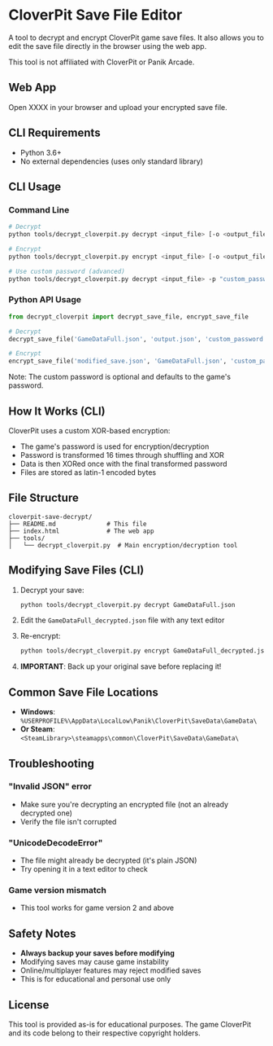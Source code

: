 # CloverPit Save File Editor

A tool to decrypt and encrypt CloverPit game save files. It also allows you to edit the save file directly in the browser using the web app.

This tool is not affiliated with CloverPit or Panik Arcade.

## Web App

Open XXXX in your browser and upload your encrypted save file.

## CLI Requirements

- Python 3.6+
- No external dependencies (uses only standard library)

## CLI Usage

### Command Line

```bash
# Decrypt
python tools/decrypt_cloverpit.py decrypt <input_file> [-o <output_file>]

# Encrypt
python tools/decrypt_cloverpit.py encrypt <input_file> [-o <output_file>]

# Use custom password (advanced)
python tools/decrypt_cloverpit.py decrypt <input_file> -p "custom_password"
```

### Python API Usage

```python
from decrypt_cloverpit import decrypt_save_file, encrypt_save_file

# Decrypt
decrypt_save_file('GameDataFull.json', 'output.json', 'custom_password')

# Encrypt
encrypt_save_file('modified_save.json', 'GameDataFull.json', 'custom_password')
```

Note: The custom password is optional and defaults to the game's password.

## How It Works (CLI)

CloverPit uses a custom XOR-based encryption:

   - The game's password is used for encryption/decryption
   - Password is transformed 16 times through shuffling and XOR
   - Data is then XORed once with the final transformed password
   - Files are stored as latin-1 encoded bytes

## File Structure

```
cloverpit-save-decrypt/
├── README.md              # This file
├── index.html             # The web app
├── tools/
│   └── decrypt_cloverpit.py  # Main encryption/decryption tool
```

## Modifying Save Files (CLI)

1. Decrypt your save:
   ```bash
   python tools/decrypt_cloverpit.py decrypt GameDataFull.json
   ```

2. Edit the `GameDataFull_decrypted.json` file with any text editor

3. Re-encrypt:
   ```bash
   python tools/decrypt_cloverpit.py encrypt GameDataFull_decrypted.json
   ```

4. **IMPORTANT**: Back up your original save before replacing it!

## Common Save File Locations

- **Windows**: `%USERPROFILE%\AppData\LocalLow\Panik\CloverPit\SaveData\GameData\`
- **Or Steam**: `<SteamLibrary>\steamapps\common\CloverPit\SaveData\GameData\`

## Troubleshooting

### "Invalid JSON" error
- Make sure you're decrypting an encrypted file (not an already decrypted one)
- Verify the file isn't corrupted

### "UnicodeDecodeError"
- The file might already be decrypted (it's plain JSON)
- Try opening it in a text editor to check

### Game version mismatch
- This tool works for game version 2 and above

## Safety Notes

- **Always backup your saves before modifying**
- Modifying saves may cause game instability
- Online/multiplayer features may reject modified saves
- This is for educational and personal use only

## License

This tool is provided as-is for educational purposes. The game CloverPit and its code belong to their respective copyright holders.
